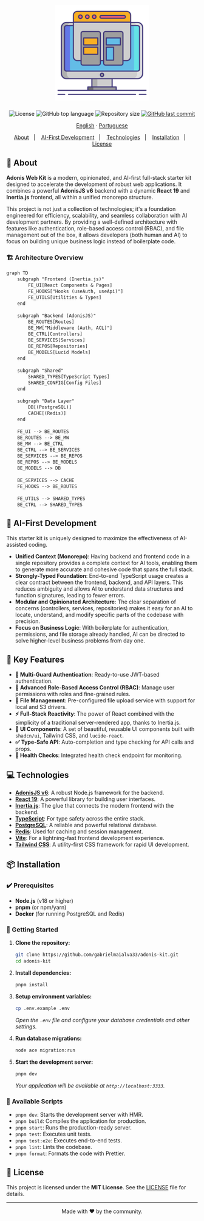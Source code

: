 <h1 align="center">
  <img src=".github/assets/ui-design.png" height="250" alt="Adonis Web Kit">
</h1>

<p align="center">
  <img src="https://img.shields.io/github/license/gabrielmaialva33/adonis-kit?color=00b8d3&style=flat-square" alt="License" />
  <img src="https://img.shields.io/github/languages/top/gabrielmaialva33/adonis-kit?style=flat-square" alt="GitHub top language" >
  <img src="https://img.shields.io/github/repo-size/gabrielmaialva33/adonis-kit?style=flat-square" alt="Repository size" >
  <a href="https://github.com/gabrielmaialva33/adonis-kit/commits/main">
    <img src="https://img.shields.io/github/last-commit/gabrielmaialva33/adonis-kit?style=flat-square" alt="GitHub last commit" >
  </a>
</p>

<p align="center">
    <a href="README.md">English</a>
    ·
    <a href="README-pt.md">Portuguese</a>
</p>

<p align="center">
  <a href="#bookmark-about">About</a>&nbsp;&nbsp;&nbsp;|&nbsp;&nbsp;&nbsp;
  <a href="#rocket-ai-first-development">AI-First Development</a>&nbsp;&nbsp;&nbsp;|&nbsp;&nbsp;&nbsp;
  <a href="#computer-technologies">Technologies</a>&nbsp;&nbsp;&nbsp;|&nbsp;&nbsp;&nbsp;
  <a href="#package-installation">Installation</a>&nbsp;&nbsp;&nbsp;|&nbsp;&nbsp;&nbsp;
  <a href="#memo-license">License</a>
</p>

## :bookmark: About

**Adonis Web Kit** is a modern, opinionated, and AI-first full-stack starter kit designed to accelerate the development
of
robust web applications. It combines a powerful **AdonisJS v6** backend with a dynamic **React 19** and **Inertia.js**
frontend, all within a unified monorepo structure.

This project is not just a collection of technologies; it's a foundation engineered for efficiency, scalability, and
seamless collaboration with AI development partners. By providing a well-defined architecture with features like
authentication, role-based access control (RBAC), and file management out of the box, it allows developers (both human
and AI) to focus on building unique business logic instead of boilerplate code.

### 🏗️ Architecture Overview

```mermaid
graph TD
    subgraph "Frontend (Inertia.js)"
        FE_UI[React Components & Pages]
        FE_HOOKS["Hooks (useAuth, useApi)"]
        FE_UTILS[Utilities & Types]
    end

    subgraph "Backend (AdonisJS)"
        BE_ROUTES[Routes]
        BE_MW["Middleware (Auth, ACL)"]
        BE_CTRL[Controllers]
        BE_SERVICES[Services]
        BE_REPOS[Repositories]
        BE_MODELS[Lucid Models]
    end

    subgraph "Shared"
        SHARED_TYPES[TypeScript Types]
        SHARED_CONFIG[Config Files]
    end

    subgraph "Data Layer"
        DB[(PostgreSQL)]
        CACHE[(Redis)]
    end

    FE_UI --> BE_ROUTES
    BE_ROUTES --> BE_MW
    BE_MW --> BE_CTRL
    BE_CTRL --> BE_SERVICES
    BE_SERVICES --> BE_REPOS
    BE_REPOS --> BE_MODELS
    BE_MODELS --> DB

    BE_SERVICES --> CACHE
    FE_HOOKS --> BE_ROUTES

    FE_UTILS --> SHARED_TYPES
    BE_CTRL --> SHARED_TYPES
```

## :rocket: AI-First Development

This starter kit is uniquely designed to maximize the effectiveness of AI-assisted coding.

- **Unified Context (Monorepo)**: Having backend and frontend code in a single repository provides a complete context
  for AI tools, enabling them to generate more accurate and cohesive code that spans the full stack.
- **Strongly-Typed Foundation**: End-to-end TypeScript usage creates a clear contract between the frontend, backend, and
  API layers. This reduces ambiguity and allows AI to understand data structures and function signatures, leading to
  fewer errors.
- **Modular and Opinionated Architecture**: The clear separation of concerns (controllers, services, repositories) makes
  it easy for an AI to locate, understand, and modify specific parts of the codebase with precision.
- **Focus on Business Logic**: With boilerplate for authentication, permissions, and file storage already handled, AI
  can be directed to solve higher-level business problems from day one.

## 🌟 Key Features

- **🔐 Multi-Guard Authentication**: Ready-to-use JWT-based authentication.
- **👥 Advanced Role-Based Access Control (RBAC)**: Manage user permissions with roles and fine-grained rules.
- **📁 File Management**: Pre-configured file upload service with support for local and S3 drivers.
- **⚡️ Full-Stack Reactivity**: The power of React combined with the simplicity of a traditional server-rendered app,
  thanks to Inertia.js.
- **🎨 UI Components**: A set of beautiful, reusable UI components built with `shadcn/ui`, Tailwind CSS, and
  `lucide-react`.
- **✅ Type-Safe API**: Auto-completion and type checking for API calls and props.
- **🏥 Health Checks**: Integrated health check endpoint for monitoring.

## :computer: Technologies

- **[AdonisJS v6](https://adonisjs.com/)**: A robust Node.js framework for the backend.
- **[React 19](https://react.dev/)**: A powerful library for building user interfaces.
- **[Inertia.js](https://inertiajs.com/)**: The glue that connects the modern frontend with the backend.
- **[TypeScript](https://www.typescriptlang.org/)**: For type safety across the entire stack.
- **[PostgreSQL](https://www.postgresql.org/)**: A reliable and powerful relational database.
- **[Redis](https://redis.io/)**: Used for caching and session management.
- **[Vite](https://vitejs.dev/)**: For a lightning-fast frontend development experience.
- **[Tailwind CSS](https://tailwindcss.com/)**: A utility-first CSS framework for rapid UI development.

## :package: Installation

### ✔️ Prerequisites

- **Node.js** (v18 or higher)
- **pnpm** (or npm/yarn)
- **Docker** (for running PostgreSQL and Redis)

### 🚀 Getting Started

1. **Clone the repository:**

   ```sh
   git clone https://github.com/gabrielmaialva33/adonis-kit.git
   cd adonis-kit
   ```

2. **Install dependencies:**

   ```sh
   pnpm install
   ```

3. **Setup environment variables:**

   ```sh
   cp .env.example .env
   ```

   _Open the `.env` file and configure your database credentials and other settings._

4. **Run database migrations:**

   ```sh
   node ace migration:run
   ```

5. **Start the development server:**
   ```sh
   pnpm dev
   ```
   _Your application will be available at `http://localhost:3333`._

### 📜 Available Scripts

- `pnpm dev`: Starts the development server with HMR.
- `pnpm build`: Compiles the application for production.
- `pnpm start`: Runs the production-ready server.
- `pnpm test`: Executes unit tests.
- `pnpm test:e2e`: Executes end-to-end tests.
- `pnpm lint`: Lints the codebase.
- `pnpm format`: Formats the code with Prettier.

## :memo: License

This project is licensed under the **MIT License**. See the [LICENSE](LICENSE) file for details.

---

<p align="center">
  Made with ❤️ by the community.
</p>
